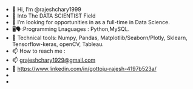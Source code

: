 - 👋 Hi, I’m @rajeshchary1999
- 👀 Into The DATA SCIENTIST Field
- 👀 I’m looking for opportunities in as a full-time in Data Science.
- 🖥️🗣️:Programming Lnaguages : Python,MySQL.
- 🔦 Technical tools: Numpy, Pandas, Matplotlib/Seaborn/Plotly, Sklearn, Tensorflow-keras, openCV,  Tableau.
- 📫 How to reach me :
- 📫 grajeshchary1929@gmail.com
- 🔗 https://www.linkedin.com/in/gottoju-rajesh-4197b523a/
- 
- 


